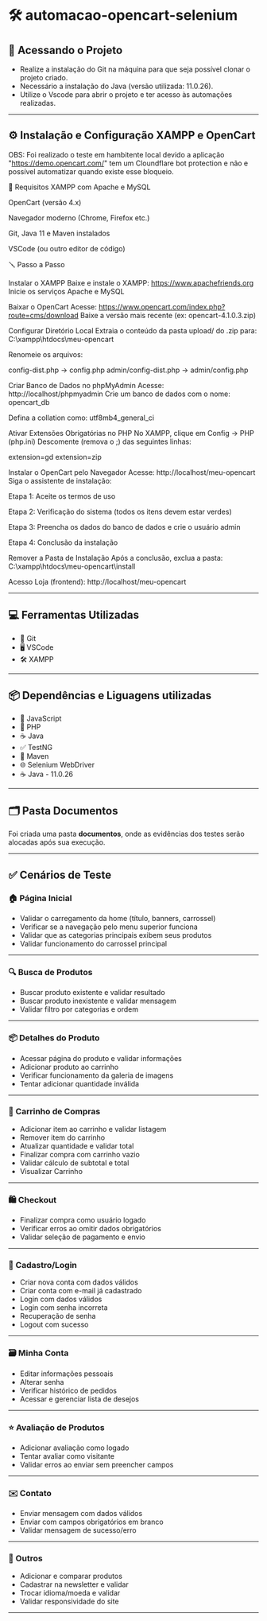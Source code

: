 # 🛠️ automacao-opencart-selenium

## 📂 Acessando o Projeto

- Realize a instalação do Git na máquina para que seja possível clonar o projeto criado.  
- Necessário a instalação do Java (versão utilizada: 11.0.26).  
- Utilize o Vscode para abrir o projeto e ter acesso às automações realizadas.



---

## ⚙️ Instalação e Configuração XAMPP e OpenCart

OBS: Foi realizado o teste em hambitente local devido a aplicação "https://demo.opencart.com/" tem um Cloundflare bot protection e não e possível automatizar quando existe esse bloqueio.

🔧 Requisitos XAMPP com Apache e MySQL

OpenCart (versão 4.x)

Navegador moderno (Chrome, Firefox etc.)

Git, Java 11 e Maven instalados

VSCode (ou outro editor de código)

🪛 Passo a Passo

Instalar o XAMPP Baixe e instale o XAMPP: https://www.apachefriends.org
Inicie os serviços Apache e MySQL

Baixar o OpenCart Acesse: https://www.opencart.com/index.php?route=cms/download
Baixe a versão mais recente (ex: opencart-4.1.0.3.zip)

Configurar Diretório Local Extraia o conteúdo da pasta upload/ do .zip para:
C:\xampp\htdocs\meu-opencart

Renomeie os arquivos:

config-dist.php → config.php
admin/config-dist.php → admin/config.php

Criar Banco de Dados no phpMyAdmin Acesse: http://localhost/phpmyadmin
Crie um banco de dados com o nome: opencart_db

Defina a collation como: utf8mb4_general_ci

Ativar Extensões Obrigatórias no PHP No XAMPP, clique em Config → PHP (php.ini)
Descomente (remova o ;) das seguintes linhas:

extension=gd
extension=zip

Instalar o OpenCart pelo Navegador Acesse: http://localhost/meu-opencart
Siga o assistente de instalação:

Etapa 1: Aceite os termos de uso

Etapa 2: Verificação do sistema (todos os itens devem estar verdes)

Etapa 3: Preencha os dados do banco de dados e crie o usuário admin

Etapa 4: Conclusão da instalação

Remover a Pasta de Instalação Após a conclusão, exclua a pasta:
C:\xampp\htdocs\meu-opencart\install

Acesso Loja (frontend): http://localhost/meu-opencart

---


## 💻 Ferramentas Utilizadas
 
- 🐙 Git  
- 🖥️ VSCode  
- 🛠️ XAMPP  

---

## 📦 Dependências  e Liguagens utilizadas

- 📜 JavaScript
- 🐘 PHP
- ☕ Java 
- ✅ TestNG  
- 🚀 Maven  
- 🌐 Selenium WebDriver  
- ☕ Java - 11.0.26  

---

## 🗂️ Pasta Documentos

Foi criada uma pasta **documentos**, onde as evidências dos testes serão alocadas após sua execução.

---

## ✅ Cenários de Teste

### 🏠 Página Inicial
- Validar o carregamento da home (título, banners, carrossel)
- Verificar se a navegação pelo menu superior funciona
- Validar que as categorias principais exibem seus produtos
- Validar funcionamento do carrossel principal

---

### 🔍 Busca de Produtos
- Buscar produto existente e validar resultado
- Buscar produto inexistente e validar mensagem
- Validar filtro por categorias e ordem

---

### 📦 Detalhes do Produto
- Acessar página do produto e validar informações
- Adicionar produto ao carrinho
- Verificar funcionamento da galeria de imagens
- Tentar adicionar quantidade inválida

---

### 🛒 Carrinho de Compras
- Adicionar item ao carrinho e validar listagem
- Remover item do carrinho
- Atualizar quantidade e validar total
- Finalizar compra com carrinho vazio
- Validar cálculo de subtotal e total
- Visualizar Carrinho

---

### 🛍️ Checkout
- Finalizar compra como usuário logado
- Verificar erros ao omitir dados obrigatórios
- Validar seleção de pagamento e envio

---

### 👤 Cadastro/Login
- Criar nova conta com dados válidos
- Criar conta com e-mail já cadastrado
- Login com dados válidos
- Login com senha incorreta
- Recuperação de senha
- Logout com sucesso

---

### 🗃️ Minha Conta
- Editar informações pessoais
- Alterar senha
- Verificar histórico de pedidos
- Acessar e gerenciar lista de desejos

---

### ⭐ Avaliação de Produtos
- Adicionar avaliação como logado
- Tentar avaliar como visitante
- Validar erros ao enviar sem preencher campos

---

### ✉️ Contato
- Enviar mensagem com dados válidos
- Enviar com campos obrigatórios em branco
- Validar mensagem de sucesso/erro

---

### 🔧 Outros
- Adicionar e comparar produtos
- Cadastrar na newsletter e validar
- Trocar idioma/moeda e validar
- Validar responsividade do site

---



